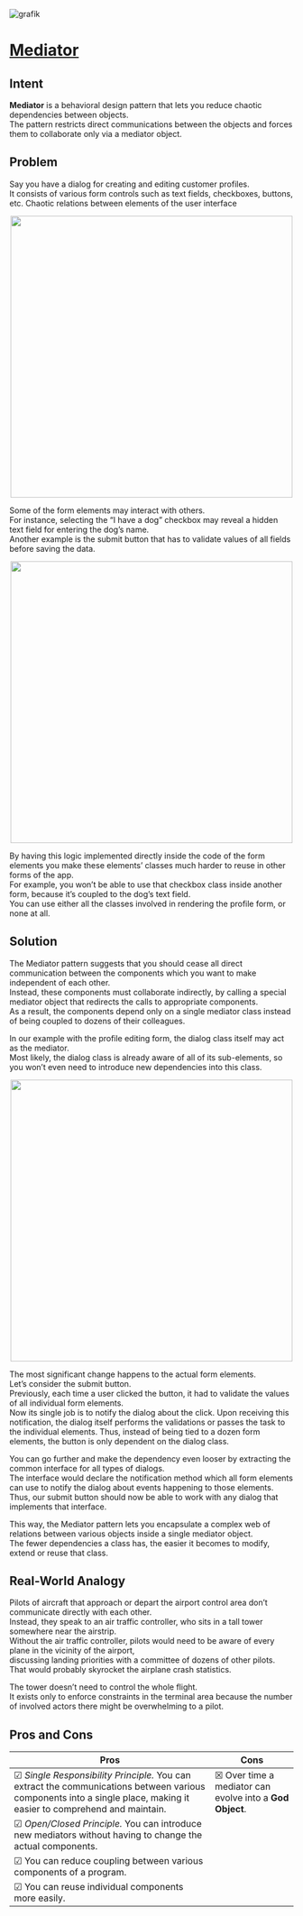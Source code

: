 ![grafik](https://github.com/user-attachments/assets/262a6d9c-1aea-4716-aa6b-493ddafecf7f)

# [Mediator](https://refactoring.guru/design-patterns/mediator)

## Intent

**Mediator** is a behavioral design pattern that lets you reduce chaotic dependencies between objects.  
The pattern restricts direct communications between the objects and forces them to collaborate only via a mediator object. 

## Problem

Say you have a dialog for creating and editing customer profiles.  
It consists of various form controls such as text fields, checkboxes, buttons, etc. 
Chaotic relations between elements of the user interface


<p align="center">
<img src="https://github.com/user-attachments/assets/85fd8178-1232-413b-b248-75a51edf8a26" width="500" />
</p>

Some of the form elements may interact with others.  
For instance, selecting the “I have a dog” checkbox may reveal a hidden text field for entering the dog’s name.  
Another example is the submit button that has to validate values of all fields before saving the data. 

<p align="center">
<img src="https://github.com/user-attachments/assets/7eaee3b9-0c60-4ae2-875f-846c0b2c4112" width="500" />
</p>

By having this logic implemented directly inside the code of the form elements you make these elements’ classes much harder to reuse in other forms of the app.  
For example, you won’t be able to use that checkbox class inside another form, because it’s coupled to the dog’s text field.  
You can use either all the classes involved in rendering the profile form, or none at all. 

## Solution

The Mediator pattern suggests that you should cease all direct communication between the components which you want to make independent of each other.  
Instead, these components must collaborate indirectly, by calling a special mediator object that redirects the calls to appropriate components.  
As a result, the components depend only on a single mediator class instead of being coupled to dozens of their colleagues. 

In our example with the profile editing form, the dialog class itself may act as the mediator.  
Most likely, the dialog class is already aware of all of its sub-elements, so you won’t even need to introduce new dependencies into this class. 

<p align="center">
<img src="https://github.com/user-attachments/assets/819e6f7a-99bc-44f3-99ed-00caa9dd04f8" width="500" />
</p> 

The most significant change happens to the actual form elements.  
Let’s consider the submit button.  
Previously, each time a user clicked the button, it had to validate the values of all individual form elements.  
Now its single job is to notify the dialog about the click. Upon receiving this notification, the dialog itself performs the validations or passes the task to the individual elements. 
Thus, instead of being tied to a dozen form elements, the button is only dependent on the dialog class. 

You can go further and make the dependency even looser by extracting the common interface for all types of dialogs.  
The interface would declare the notification method which all form elements can use to notify the dialog about events happening to those elements.  
Thus, our submit button should now be able to work with any dialog that implements that interface. 

This way, the Mediator pattern lets you encapsulate a complex web of relations between various objects inside a single mediator object.  
The fewer dependencies a class has, the easier it becomes to modify, extend or reuse that class. 

## Real-World Analogy

Pilots of aircraft that approach or depart the airport control area don’t communicate directly with each other.  
Instead, they speak to an air traffic controller, who sits in a tall tower somewhere near the airstrip.  
Without the air traffic controller, pilots would need to be aware of every plane in the vicinity of the airport,  
discussing landing priorities with a committee of dozens of other pilots.  
That would probably skyrocket the airplane crash statistics.

The tower doesn’t need to control the whole flight.  
It exists only to enforce constraints in the terminal area because the number of involved actors there might be overwhelming to a pilot. 

## Pros and Cons

| Pros | Cons |
| ----------- | ----------- |
|☑ *Single Responsibility Principle.* You can extract the communications between various components into a single place, making it easier to comprehend and maintain.| ☒ Over time a mediator can evolve into a **God Object**.|
|☑ *Open/Closed Principle.* You can introduce new mediators without having to change the actual components.||
|☑ You can reduce coupling between various components of a program.||
|☑ You can reuse individual components more easily.||








